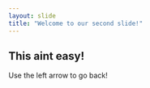 ```yaml
---
layout: slide
title: "Welcome to our second slide!"
---
```

This aint easy!
---
Use the left arrow to go back!
